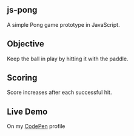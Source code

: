 ## js-pong
A simple Pong game prototype in JavaScript.
  
## Objective
Keep the ball in play by hitting it with the paddle.
  
## Scoring
Score increases after each successful hit.
  
## Live Demo
On my [CodePen](https://codepen.io/orestis-tanis/pen/oNgWqLZ) profile
